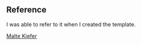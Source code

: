 ## Reference

I was able to refer to it when I created the template.

[Malte Kiefer](https://github.com/beli3ver)

